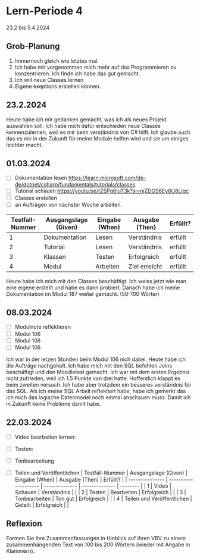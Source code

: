 # Lern-Periode 4

23.2 bis 5.4.2024

## Grob-Planung

1. Immernoch gleich wie letztes mal.
2. Ich habe mir vorgenommen mich mehr auf das Programmieren zu konzentrieren. Ich finde ich habe das gut gemacht.
3. Ich will neue Classes lernen
4. Eigene exeptions erstellen können.

## 23.2.2024

Heute habe ich mir gedanken gemacht, was ich als neues Projekt auswählen soll. Ich habe mich dafür entschieden 
neue Classes kennenzulernen, weil es mir beim verständnis von C# hilft. Ich glaube auch das es mir in der Zukunft für meine Module helfen wird und sie um einiges leichter macht.

## 01.03.2024

- [ ] Dokumentation lesen https://learn.microsoft.com/de-de/dotnet/csharp/fundamentals/tutorials/classes
- [ ] Tutorial schauen https://youtu.be/t2SPg6IuT3k?si=njZDGS6Ey6U8LIgc
- [ ] Classes erstellen 
- [ ] an Aufträgen von nächster Woche arbeiten.

| Testfall-Nummer | Ausgangslage (Given) | Eingabe (When) | Ausgabe (Then) | Erfüllt? |
| --------------- | -------------------- | -------------- | -------------- | -------- |
| 1               |   Dokumentation      |  Lesen         |   Verständnis  |      erfüllt    |
| 2               |   Tutorial           |  Lesen         |   Verständnis  |     erfüllt     |
| 3               |    Klassen           |  Testen        |    Erfolgreich |     erfüllt     |
| 4               |    Modul             |  Arbeiten      | Ziel erreicht  |     erfüllt      |

Heute habe ich mich mit den Classes beschäftigt. Ich weiss jetzt wie man eine eigene erstellt und habe es dann probiert. Danach habe ich meine Dokumentation im Modul 187 weiter gemacht. (50-100 Wörter)

## 08.03.2024
- [ ] Modulnote reflektieren
- [ ] Modul 106
- [ ]  Modul 106
- [ ]   Modul 106

Ich war in der letzen Stunden beim Modul 106 nich dabei. Heute habe ich die Aufträge nachgeholt. Ich habe mich mit den SQL befehlen Joins beschäftigt und den Moodletest gemacht. Ich war mit dem ersten Ergebnis nicht zufrieden, weil ich 1.5 Punkte von drei hatte. Hoffentlich klappt es beim zweiten versuch. Ich habe aber trotzdem ein besseres verständnis für das SQL. Als ich meine SQL Arbeit reflektiert habe, habe ich gemerkt das ich mich das logische Datenmodel noch einmal anschauen muss. Damit ich in Zukunft keine Probleme damit habe.
## 22.03.2024
- [ ] Video bearbeiten lernen:
- [ ] Testen:
- [ ] Tonbearbeitung
- [ ] Teilen und Veröffentlichen
      | Testfall-Nummer | Ausgangslage (Given) | Eingabe (When) | Ausgabe (Then) | Erfüllt? |
| --------------- | -------------------- | -------------- | -------------- | -------- |
| 1               |   Video    |  Schauen       |   Verständnis  |          |
| 2               |   Testen      |   Bearbeiten       |   Erfolgreich  |        |
| 3               |        Tonbearbeiten  |  Ton gut      |    Erfolgreich |        |
| 4               |    Teilen und  Veröffentlichen   | Geteilt       | Erfolgreich  |        |




## Reflexion

Formen Sie Ihre Zusammenfassungen in Hinblick auf Ihren VBV zu einem zusammenhängenden Text von 100 bis 200 Wörtern (wieder mit Angabe in Klammern).

